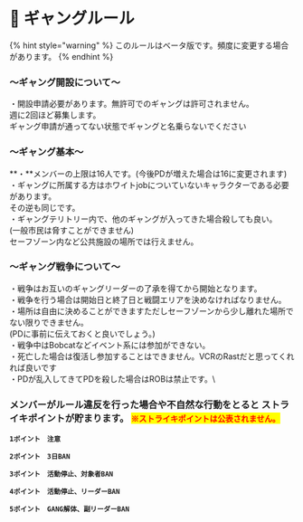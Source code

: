 # 📗 ギャングルール

{% hint style="warning" %}
このルールはベータ版です。頻度に変更する場合があります。
{% endhint %}

### **～ギャング開設について～**

・開設申請必要があります。無許可でのギャングは許可されません。\
週に2回ほど募集します。\
ギャング申請が通ってない状態でギャングと名乗らないでください

### **～ギャング基本～**

**・**メンバーの上限は16人です。(今後PDが増えた場合は16に変更されます)\
・ギャングに所属する方はホワイトjobについていないキャラクターである必要があります。\
その逆も同じです。\
・ギャングテリトリー内で、他のギャングが入ってきた場合殺しても良い。\
(一般市民は脅すことができません)\
セーフゾーン内など公共施設の場所では行えません。

### **～ギャング戦争について～**

・戦争はお互いのギャングリーダーの了承を得てから開始となります。\
・戦争を行う場合は開始日と終了日と戦闘エリアを決めなければなりません。\
・場所は自由に決めることができますただしセーフゾーンから少し離れた場所でない限りできません。\
(PDに事前に伝えておくと良いでしょう。)\
・戦争中はBobcatなどイベント系には参加ができない。\
・死亡した場合は復活し参加することはできません。VCRのRastだと思ってくれれば良いです\
・PDが乱入してきてPDを殺した場合はROBは禁止です。\


### メンバーがルール違反を行った場合や不自然な行動をとると ストライキポイントが貯まります。 <mark style="color:red;">`※ストライキポイントは公表されません。`</mark>

**`1ポイント　注意`**

**`2ポイント　3日BAN`**

**`3ポイント　活動停止、対象者BAN`**

**`4ポイント　活動停止、リーダーBAN`**

**`5ポイント　GANG解体、副リーダーBAN`**
